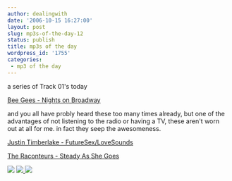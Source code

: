 ```yaml
---
author: dealingwith
date: '2006-10-15 16:27:00'
layout: post
slug: mp3s-of-the-day-12
status: publish
title: mp3s of the day
wordpress_id: '1755'
categories:
 - mp3 of the day
---
```


a series of Track 01's today

[Bee Gees - Nights on Broadway][1]

and you all have probly heard these too many times already, but one of the
advantages of not listening to the radio or having a TV, these aren't worn out
at all for me. in fact they seep the awesomeness.

[Justin Timberlake - FutureSex/LoveSounds][2]

[The Raconteurs - Steady As She Goes][3]

[![][4]][5] [![][6] ][7][![][8]][9]

   [1]: http://daniel.iaspiretonothing.com/blog/files/2006/10/Bee%20Gees%20-%20Bee%20Gees%20-%20Main%20Course%20-%201%20-%20Nights%20On%20Broadway.mp3

   [2]: http://daniel.iaspiretonothing.com/blog/files/2006/10/Justin%20Timberlake%20-%2001%20-%20FutureSexLoveSound.mp3

   [3]: http://daniel.iaspiretonothing.com/blog/files/2006/10/The%20Raconteurs%20-%20Broken%20Boy%20Soldiers%20-%201%20-%20Steady%20As%20She%20Goes.mp3

   [4]: http://ec1.images-amazon.com/images/P/B000001FNL.01._AA180_SCLZZZZZZZ_.jpg

   [5]: http://www.amazon.com/Main-Course-Bee-Gees/dp/B000001FNL/sr=8-16/qid=1160962523/ref=sr_1_16/102-3685726-9396143?ie=UTF8&s=music

   [6]: http://ec3.images-amazon.com/images/P/B000H305U0.01._SCTZZZZZZZ_V41213238_.jpg

   [7]: http://www.amazon.com/gp/amabot/?pf_rd_url=%2Fgp%2Fproduct%2FB000H305U0%2Fref%3Dpd_rvi_gw_1%2F102-3685726-9396143%3Fie%3DUTF8&pf_rd_p=180765501&pf_rd_s=center-3&pf_rd_t=101&pf_rd_i=507846&pf_rd_m=ATVPDKIKX0DER&pf_rd_r=1NMY4DVPKFFXX3ZE192W

   [8]: http://ec1.images-amazon.com/images/P/B000F48CD8.01._SCTHUMBZZZ_V56568874_.jpg

   [9]: http://www.amazon.com/Broken-Boy-Soldiers-Raconteurs/dp/B000F48CD8/sr=8-1/qid=1160962490/ref=pd_bbs_sr_1/102-3685726-9396143?ie=UTF8


